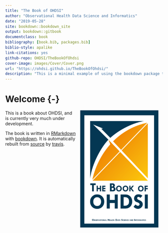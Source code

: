 ```yaml
--- 
title: "The Book of OHDSI"
author: "Observational Health Data Science and Informatics"
date: "2019-05-28"
site: bookdown::bookdown_site
output: bookdown::gitbook
documentclass: book
bibliography: [book.bib, packages.bib]
biblio-style: apalike
link-citations: yes
github-repo: OHDSI/TheBookOfOhdsi
cover-image: images/Cover/Cover.png
url: "https://ohdsi.github.io/TheBookOfOhdsi/"
description: "This is a minimal example of using the bookdown package to write a book. The output format for this example is bookdown::gitbook."
---
```


# Welcome {-}

<img src="images/Cover/Cover.png" width="250" height="375" alt="Cover image" align="right" style="margin: 0 1em 0 1em" /> This is a book about OHDSI, and is currently very much under development. 

The book is written in [RMarkdown](https://rmarkdown.rstudio.com) with [bookdown](https://bookdown.org). It is automatically rebuilt from [source](https://github.com/OHDSI/TheBookOfOhdsi) by [travis](http://travis-ci.org/). 




